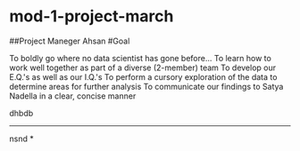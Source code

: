 # mod-1-project-march

##Project Maneger
Ahsan
#Goal

To boldly go where no data scientist has gone before...
To learn how to work well together as part of a diverse (2-member) team
To develop our E.Q.'s as well as our I.Q.'s
To perform a cursory exploration of the data to determine areas for further analysis
To communicate our findings to Satya Nadella in a clear, concise manner


dhbdb
***********
nsnd
*
